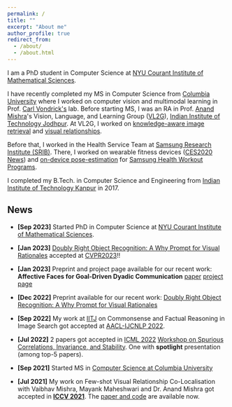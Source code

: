 ```yaml
---
permalink: /
title: ""
excerpt: "About me"
author_profile: true
redirect_from: 
  - /about/
  - /about.html
---
```

I am a PhD student in Computer Science at [NYU Courant Institute of Mathematical Sciences](https://cs.nyu.edu/home/index.html). 

I have recently completed my MS in Computer Science from [Columbia University](https://www.cs.columbia.edu/) where I worked on computer vision and multimodal learning in Prof. [Carl Vondrick's](http://www.cs.columbia.edu/~vondrick/) lab. Before starting MS, I was an RA in Prof. [Anand Mishra](https://anandmishra22.github.io/)'s Vision, Language, and Learning Group ([VL2G](https://vl2g.github.io/)), [Indian Institute of Technology Jodhpur](http://iitj.ac.in/). At VL2G, I worked on [knowledge-aware image retrieval](https://vl2g.github.io/projects/cofar/docs/COFAR-AACL2022.pdf) and [visual relationships](https://openaccess.thecvf.com/content/ICCV2021/html/Teotia_Few-Shot_Visual_Relationship_Co-Localization_ICCV_2021_paper.html).

Before that, I worked in the Health Service Team at [Samsung Research Institute (SRIB)](https://research.samsung.com/sri-b). There, I worked on wearable fitness devices ([CES2020 News](https://www.technogym.com/int/newsroom/samsung-watch-ces-compatible/)) and [on-device pose-estimation](https://ieeexplore.ieee.org/document/8856547) for [Samsung Health Workout Programs](https://www.samsung.com/global/galaxy/apps/samsung-health/#programs).

I completed my B.Tech. in Computer Science and Engineering from [Indian Institute of Technology Kanpur](https://iitk.ac.in/) in 2017.

## News
- **[Sep 2023]** Started PhD in Computer Science at [NYU Courant Institute of Mathematical Sciences](https://cs.nyu.edu/home/index.html).
- **[Jan 2023]** [Doubly Right Object Recognition: A Why Prompt for Visual Rationales](https://arxiv.org/abs/2212.06202) accepted at [CVPR2023](https://cvpr2023.thecvf.com/)!!
- **[Jan 2023]** Preprint and project page available for our recent work: **Affective Faces for Goal-Driven Dyadic Communication** [paper](https://arxiv.org/abs/2301.10939) [project page](https://realtalk.cs.columbia.edu/)
- **[Dec 2022]** Preprint available for our recent work: [Doubly Right Object Recognition: A Why Prompt for Visual Rationales](https://arxiv.org/abs/2212.06202)
- **[Sep 2022]** My work at [IITJ](https://vl2g.github.io/) on Commonsense and Factual Reasoning in Image Search got accepted at [AACL-IJCNLP 2022](https://www.aacl2022.org/).
- **[Jul 2022]** 2 papers got accepted in [ICML 2022](https://icml.cc/Conferences/2022) [Workshop on Spurious Correlations, Invariance, and Stability](https://sites.google.com/view/scis-workshop/home). One with **spotlight** presentation (among top-5 papers).

- **[Sep 2021]** Started MS in [Computer Science at Columbia University](https://www.cs.columbia.edu/)
- **[Jul 2021]** My work on Few-shot Visual Relationship Co-Localisation with Vaibhav Mishra, Mayank Maheshwari and Dr. Anand Mishra got accepted in [**ICCV 2021**](http://iccv2021.thecvf.com/home). The [paper and code](https://vl2g.github.io/projects/vrc/) are available now.

